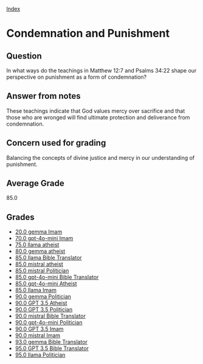 
[Index](../../index.md)
# Condemnation and Punishment
## Question
In what ways do the teachings in Matthew 12:7 and Psalms 34:22 shape our perspective on punishment as a form of condemnation?

## Answer from notes
These teachings indicate that God values mercy over sacrifice and that those who are wronged will find ultimate protection and deliverance from condemnation.

## Concern used for grading
Balancing the concepts of divine justice and mercy in our understanding of punishment.

## Average Grade
85.0

## Grades
 * [20.0 gemma Imam](../answers/gemma_Imam/Condemnation_and_Punishment.md)
 * [70.0 gpt-4o-mini Imam](../answers/gpt-4o-mini_Imam/Condemnation_and_Punishment.md)
 * [75.0 llama atheist](../answers/llama_atheist/Condemnation_and_Punishment.md)
 * [80.0 gemma atheist](../answers/gemma_atheist/Condemnation_and_Punishment.md)
 * [85.0 llama Bible Translator](../answers/llama_Bible_Translator/Condemnation_and_Punishment.md)
 * [85.0 mistral atheist](../answers/mistral_atheist/Condemnation_and_Punishment.md)
 * [85.0 mistral Politician](../answers/mistral_Politician/Condemnation_and_Punishment.md)
 * [85.0 gpt-4o-mini Bible Translator](../answers/gpt-4o-mini_Bible_Translator/Condemnation_and_Punishment.md)
 * [85.0 gpt-4o-mini Atheist](../answers/gpt-4o-mini_Atheist/Condemnation_and_Punishment.md)
 * [85.0 llama Imam](../answers/llama_Imam/Condemnation_and_Punishment.md)
 * [90.0 gemma Politician](../answers/gemma_Politician/Condemnation_and_Punishment.md)
 * [90.0 GPT 3.5 Atheist](../answers/GPT_3.5_Atheist/Condemnation_and_Punishment.md)
 * [90.0 GPT 3.5 Politician](../answers/GPT_3.5_Politician/Condemnation_and_Punishment.md)
 * [90.0 mistral Bible Translator](../answers/mistral_Bible_Translator/Condemnation_and_Punishment.md)
 * [90.0 gpt-4o-mini Politician](../answers/gpt-4o-mini_Politician/Condemnation_and_Punishment.md)
 * [90.0 GPT 3.5 Imam](../answers/GPT_3.5_Imam/Condemnation_and_Punishment.md)
 * [90.0 mistral Imam](../answers/mistral_Imam/Condemnation_and_Punishment.md)
 * [93.0 gemma Bible Translator](../answers/gemma_Bible_Translator/Condemnation_and_Punishment.md)
 * [95.0 GPT 3.5 Bible Translator](../answers/GPT_3.5_Bible_Translator/Condemnation_and_Punishment.md)
 * [95.0 llama Politician](../answers/llama_Politician/Condemnation_and_Punishment.md)
